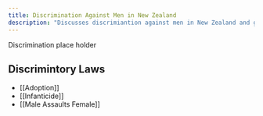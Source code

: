 ```yaml
---
title: Discrimination Against Men in New Zealand
description: "Discusses discrimiantion against men in New Zealand and gives clear examples."
---
```


Discrimination place holder

## Discrimintory Laws
- [[Adoption]]
- [[Infanticide]]
- [[Male Assaults Female]]

